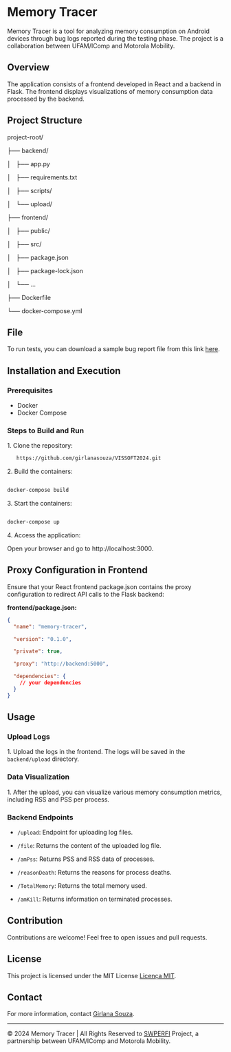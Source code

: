 # Memory Tracer

Memory Tracer is a tool for analyzing memory consumption on Android devices through bug logs reported during the testing phase. The project is a collaboration between UFAM/IComp and Motorola Mobility.

## Overview

The application consists of a frontend developed in React and a backend in Flask. The frontend displays visualizations of memory consumption data processed by the backend.

## Project Structure

project-root/

├── backend/

│   ├── app.py

│   ├── requirements.txt

│   ├── scripts/

│   └── upload/

├── frontend/

│   ├── public/

│   ├── src/

│   ├── package.json

│   ├── package-lock.json

│   └── ...

├── Dockerfile

└── docker-compose.yml

## File

To run tests, you can download a sample bug report file from this link [here](https://drive.google.com/file/d/1evGIqVCUj7PgSST62SgUEyyPZw7caeZO/view?usp=sharing).

## Installation and Execution

### Prerequisites

- Docker
- Docker Compose

### Steps to Build and Run

1\. Clone the repository:

```sh
   https://github.com/girlanasouza/VISSOFT2024.git
```

2\. Build the containers:

```sh

docker-compose build

```

3\. Start the containers:

```sh

docker-compose up

```

4\. Access the application:

Open your browser and go to http://localhost:3000.

## Proxy Configuration in Frontend

Ensure that your React frontend package.json contains the proxy configuration to redirect API calls to the Flask backend:

**frontend/package.json:**

```json
{
  "name": "memory-tracer",

  "version": "0.1.0",

  "private": true,

  "proxy": "http://backend:5000",

  "dependencies": {
    // your dependencies
  }
}
```

## Usage

### Upload Logs

1\. Upload the logs in the frontend. The logs will be saved in the `backend/upload` directory.

### Data Visualization

1\. After the upload, you can visualize various memory consumption metrics, including RSS and PSS per process.

### Backend Endpoints

- `/upload`: Endpoint for uploading log files.

- `/file`: Returns the content of the uploaded log file.

- `/amPss`: Returns PSS and RSS data of processes.

- `/reasonDeath`: Returns the reasons for process deaths.

- `/TotalMemory`: Returns the total memory used.

- `/amKill`: Returns information on terminated processes.

## Contribution

Contributions are welcome! Feel free to open issues and pull requests.

## License

This project is licensed under the MIT License [Licença MIT](LICENSE).

## Contact

For more information, contact [Girlana Souza](https://github.com/girlanasouza).

---

© 2024 Memory Tracer | All Rights Reserved to [SWPERFI](https://swperfi.icomp.ufam.edu.br) Project, a partnership between UFAM/IComp and Motorola Mobility.
